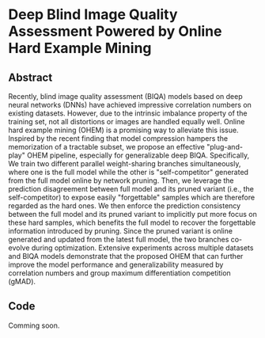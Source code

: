 # Deep Blind Image Quality Assessment Powered by Online Hard Example Mining
## Abstract
Recently, blind image quality assessment (BIQA) models based on deep neural networks (DNNs) have achieved impressive correlation numbers on existing datasets. However, due to the intrinsic imbalance property of the training set, not all distortions or images are handled equally well. Online hard example mining (OHEM) is a promising way to alleviate this issue. Inspired by the recent finding that model compression hampers the memorization of a tractable subset, we propose an effective "plug-and-play" OHEM pipeline, especially for generalizable deep BIQA. Specifically, We train two different parallel weight-sharing branches simultaneously, where one is the full model while the other is "self-competitor" generated from the full model online by network pruning. Then, we leverage the prediction disagreement between full model and its pruned variant (i.e., the self-competitor) to expose easily "forgettable" samples which are therefore regarded as the hard ones. We then enforce the prediction consistency between the full model and its pruned variant to implicitly put more focus on these hard samples, which benefits the full model to recover the forgettable information introduced by pruning. Since the pruned variant is online generated and updated from the latest full model, the two branches co-evolve during optimization. Extensive experiments across multiple datasets and BIQA models demonstrate that the proposed OHEM that can further improve the model performance and generalizability measured by correlation numbers and group maximum differentiation competition (gMAD).
## Code
Comming soon.
